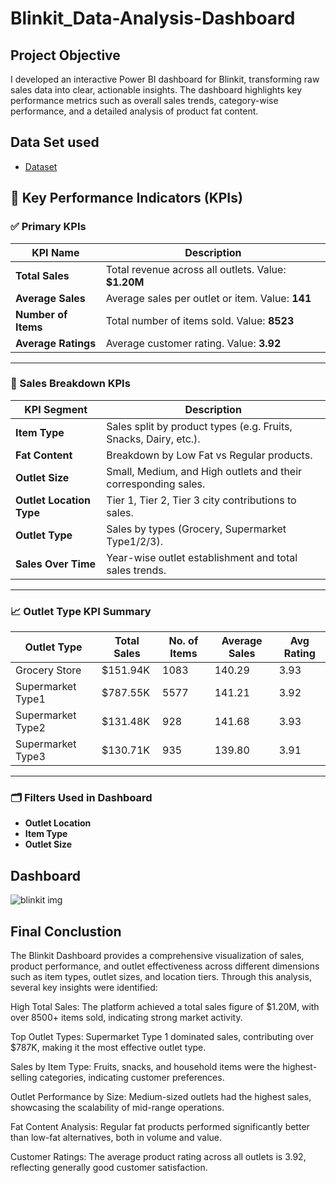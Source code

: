 # Blinkit_Data-Analysis-Dashboard
## Project Objective
 I developed an interactive Power BI dashboard for Blinkit, transforming raw sales data into clear, actionable insights. The dashboard highlights key performance metrics such as overall sales trends, category-wise performance, and a detailed analysis of product fat content.

## Data Set used
- <a href="https://github.com/Manohar-Eedarada/blinkit_Data-Analysis-Dashboard/blob/main/BlinkIT%20Grocery%20Data.xlsx"> Dataset</a>

## 🔑 Key Performance Indicators (KPIs)

### ✅ Primary KPIs

| KPI Name           | Description                                                   |
|--------------------|---------------------------------------------------------------|
| **Total Sales**     | Total revenue across all outlets. Value: **$1.20M**           |
| **Average Sales**   | Average sales per outlet or item. Value: **141**              |
| **Number of Items** | Total number of items sold. Value: **8523**                   |
| **Average Ratings** | Average customer rating. Value: **3.92**                      |

---

### 📍 Sales Breakdown KPIs

| KPI Segment            | Description                                                     |
|------------------------|-----------------------------------------------------------------|
| **Item Type**          | Sales split by product types (e.g. Fruits, Snacks, Dairy, etc.).|
| **Fat Content**        | Breakdown by Low Fat vs Regular products.                       |
| **Outlet Size**        | Small, Medium, and High outlets and their corresponding sales.  |
| **Outlet Location Type**| Tier 1, Tier 2, Tier 3 city contributions to sales.           |
| **Outlet Type**        | Sales by types (Grocery, Supermarket Type1/2/3).                |
| **Sales Over Time**    | Year-wise outlet establishment and total sales trends.          |

---

### 📈 Outlet Type KPI Summary

| Outlet Type         | Total Sales | No. of Items | Average Sales | Avg Rating |
|---------------------|-------------|--------------|----------------|------------|
| Grocery Store       | $151.94K    | 1083         | 140.29         | 3.93       |
| Supermarket Type1   | $787.55K    | 5577         | 141.21         | 3.92       |
| Supermarket Type2   | $131.48K    | 928          | 141.68         | 3.93       |
| Supermarket Type3   | $130.71K    | 935          | 139.80         | 3.91       |

---

### 🗂 Filters Used in Dashboard

- **Outlet Location**
- **Item Type**
- **Outlet Size**

## Dashboard
![blinkit img](https://github.com/user-attachments/assets/936545b3-3c59-4266-a657-ceff367e381d)

## Final Conclustion
The Blinkit Dashboard provides a comprehensive visualization of sales, product performance, and outlet effectiveness across different dimensions such as item types, outlet sizes, and location tiers. Through this analysis, several key insights were identified:

High Total Sales: The platform achieved a total sales figure of $1.20M, with over 8500+ items sold, indicating strong market activity.

Top Outlet Types: Supermarket Type 1 dominated sales, contributing over $787K, making it the most effective outlet type.

Sales by Item Type: Fruits, snacks, and household items were the highest-selling categories, indicating customer preferences.

Outlet Performance by Size: Medium-sized outlets had the highest sales, showcasing the scalability of mid-range operations.

Fat Content Analysis: Regular fat products performed significantly better than low-fat alternatives, both in volume and value.

Customer Ratings: The average product rating across all outlets is 3.92, reflecting generally good customer satisfaction.
